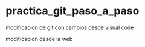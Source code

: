 # practica_git_paso_a_paso

modificacion de git con cambios desde visual code

modificacion desde la web
